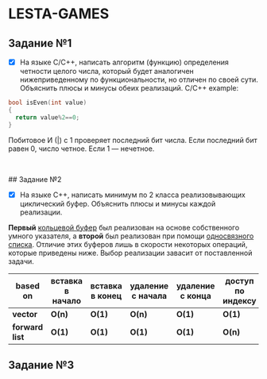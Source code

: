 # LESTA-GAMES

## Задание №1

- [x] На языке С/С++, написать алгоритм (функцию) определения четности целого числа, который будет аналогичен нижеприведенному по функциональности, но отличен по своей сути. Объяснить плюсы и минусы обеих реализаций.
C/C++ example:
```cpp
bool isEven(int value)
{
  return value%2==0;
}
```

Побитовое И (|) с 1 проверяет последний бит числа. Если последний бит равен 0, число четное. Если 1 — нечетное.

```cpp

```

<br>
## Задание №2


- [x] На языке С++, написать минимум по 2 класса реализовывающих циклический буфер. Объяснить плюсы и минусы каждой реализации.

**Первый** [кольцевой буфер](https://github.com/lookatme777/lesta-games/tree/main/ringbuffer/ringbuffer) был реализован на основе собственного умного указателя, а **второй** был реализован при помощи [односвязного списка](https://github.com/lookatme777/lesta-games/tree/main/ringbufferv2/ringbufferV2/ringbufferV2). Отличие этих буферов лишь в скорости некоторых операций, которые приведены ниже. Выбор реализации завасит от поставленной задачи.

| based on | вставка в начало | вставка в конец | удаление с начала | удаление с конца | доступ по индексу | 
|----------|------------------|-----------------|-------------------|------------------|-------------------|
| **vector** | **O(n)** | **O(1)** | **O(n)** | **O(1)** | **O(1)** |
| **forward list** | **O(1)** | **O(1)** | **O(1)** | **O(1)** | **O(n)** |

## Задание №3

